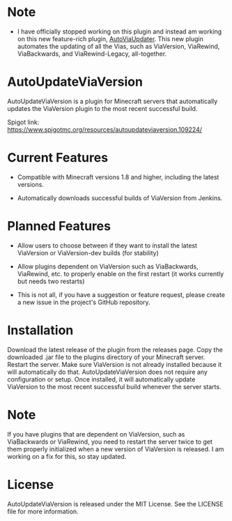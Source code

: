# Note
- I have officially stopped working on this plugin and instead am working on this new feature-rich plugin, [AutoViaUpdater](https://github.com/NewAmazingPVP/AutoViaUpdater). This new plugin automates the updating of all the Vias, such as ViaVersion, ViaRewind, ViaBackwards, and ViaRewind-Legacy, all-together.

# AutoUpdateViaVersion
AutoUpdateViaVersion is a plugin for Minecraft servers that automatically updates the ViaVersion plugin to the most recent successful build. 

Spigot link: https://www.spigotmc.org/resources/autoupdateviaversion.109224/

# Current Features
- Compatible with Minecraft versions 1.8 and higher, including the latest versions.

- Automatically downloads successful builds of ViaVersion from Jenkins.

# Planned Features
- Allow users to choose between if they want to install the latest ViaVersion or ViaVersion-dev builds (for stability)

- Allow plugins dependent on ViaVersion such as ViaBackwards, ViaRewind, etc. to properly enable on the first restart (it works currently but needs two restarts)

- This is not all, if you have a suggestion or feature request, please create a new issue in the project's GitHub repository.

# Installation

Download the latest release of the plugin from the releases page.
Copy the downloaded .jar file to the plugins directory of your Minecraft server.
Restart the server.
Make sure ViaVersion is not already installed because it will automatically do that.
AutoUpdateViaVersion does not require any configuration or setup. Once installed, it will automatically update ViaVersion to the most recent successful build whenever the server starts.

# Note
If you have plugins that are dependent on ViaVersion, such as ViaBackwards or ViaRewind, you need to restart the server twice to get them properly initialized when a new version of ViaVersion is released. I am working on a fix for this, so stay updated.

# License
AutoUpdateViaVersion is released under the MIT License. See the LICENSE file for more information.
